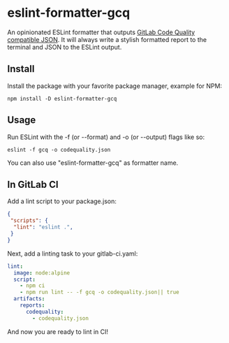 # eslint-formatter-gcq

An opinionated ESLint formatter that outputs [GitLab Code Quality compatible JSON](https://docs.gitlab.com/ee/ci/testing/code_quality.html#implement-a-custom-tool).
It will always write a stylish formatted report to the terminal and JSON to the ESLint output.

## Install

Install the package with your favorite package manager, example for NPM:

```shell
npm install -D eslint-formatter-gcq
```

## Usage

Run ESLint with the -f (or --format) and -o (or --output) flags like so:

```shell
eslint -f gcq -o codequality.json
```

You can also use "eslint-formatter-gcq" as formatter name.

## In GitLab CI

Add a lint script to your package.json:

```json
{
 "scripts": {
  "lint": "eslint .",
 }
}

```

Next, add a linting task to your gitlab-ci.yaml:

```yaml
lint:
  image: node:alpine
  script:
    - npm ci
    - npm run lint -- -f gcq -o codequality.json|| true
  artifacts:
    reports:
      codequality:
        - codequality.json
```

And now you are ready to lint in CI!
